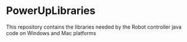 # PowerUpLibraries
This repository contains the libraries needed by the Robot controller java code on Windows and Mac platforms 
